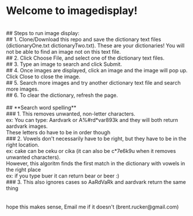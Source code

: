 # Welcome to imagedisplay!<br />
<br />
## Steps to run image display:<br />
## 1. Clone/Download this repo and save the dictionary text files (dictionaryOne.txt dictionaryTwo.txt). These are your dictionaries! You will not be able to find an image not on this text file.<br />
## 2. Click Choose File, and select one of the dictionary text files.<br />
## 3. Type an image to search and click Submit.<br />
## 4. Once images are displayed, click an image and the image will pop up. Click Close to close the image.<br />
## 5. Search more images and try another dictionary text file and search more images.<br />
## 6. To clear the dictionary, refresh the page.<br />
<br />
## **Search word spelling**<br />
### 1. This removes unwanted, non-letter characters.<br />
ex: You can type: Aardvark or A%#rd*var893k and they will both return aardvark images.<br />
These letters do have to be in order though<br />
### 2. Vowels don't necessarily have to be right, but they have to be in the right location.<br />
ex: cake can be ceku or cika (it can also be c*7e6k9u when it removes unwanted characters).<br />
However, this algoritm finds the first match in the dictionary with vowels in the right place<br />
ex: if you type buer it can return bear or beer :)<br />
### 3. This also ignores cases so AaRdVaRk and aardvark return the same thing<br />
<br /> 
<br />
hope this makes sense, Email me if it doesn't (brent.rucker@gmail.com)<br />